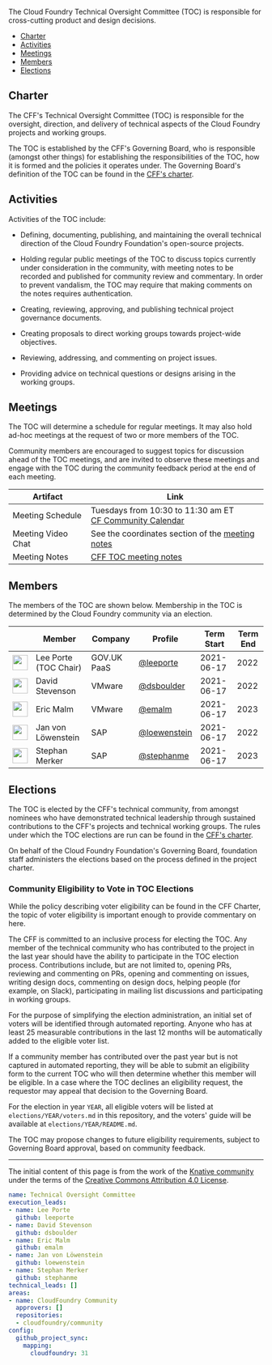 The Cloud Foundry Technical Oversight Committee (TOC) is responsible for cross-cutting
product and design decisions.

- [Charter](#charter)
- [Activities](#activities)
- [Meetings](#meetings)
- [Members](#members)
- [Elections](#elections)

## Charter

The CFF's Technical Oversight Committee (TOC) is responsible for the oversight, 
direction, and delivery of technical aspects of the Cloud Foundry projects and 
working groups.

The TOC is established by the CFF's Governing Board, who is responsible (amongst
other things) for establishing the responsibilities of the TOC, how it is formed 
and the policies it operates under. The Governing Board's definition of the TOC can 
be found in the [CFF's charter](../governing-board/charter.md).

## Activities

Activities of the TOC include:

- Defining, documenting, publishing, and maintaining the overall technical
  direction of the Cloud Foundry Foundation's open-source projects.

- Holding regular public meetings of the TOC to discuss topics currently under
  consideration in the community, with meeting notes to be recorded and
  published for community review and commentary. In order to prevent
  vandalism, the TOC may require that making comments on the notes requires
  authentication.

- Creating, reviewing, approving, and publishing technical project governance
  documents.

- Creating proposals to direct working groups towards project-wide objectives.

- Reviewing, addressing, and commenting on project issues.

- Providing advice on technical questions or designs arising in the working
  groups.

## Meetings

The TOC will determine a schedule for regular meetings. It may also hold ad-hoc
meetings at the request of two or more members of the TOC.

Community members are encouraged to suggest topics for discussion ahead of the
TOC meetings, and are invited to observe these meetings and engage with the TOC
during the community feedback period at the end of each meeting.

| Artifact                   | Link                                                                                                                                                     |
| -------------------------- | -------------------------------------------------------------------------------------------------------------------------------------------------------- |
| Meeting Schedule | Tuesdays from 10:30 to 11:30 am ET <br>[CF Community Calendar](https://www.cloudfoundry.org/community-calendar/)                                                                                                                     |
| Meeting Video Chat       | See the coordinates section of the [meeting notes](https://docs.google.com/document/d/1ng8rAcnrCbTm5RVNAKZ_ptqXiwcBIPgC8rbYp6A8lUo/edit#heading=h.dlm4q8auhcx4)                                                                                                                     |
| Meeting Notes              | [CFF TOC meeting notes](https://docs.google.com/document/d/1ng8rAcnrCbTm5RVNAKZ_ptqXiwcBIPgC8rbYp6A8lUo/edit)                                                                                                                                                |

## Members

The members of the TOC are shown below. Membership in the TOC is determined by
the Cloud Foundry community via an election.

| &nbsp;                                                      | Member                | Company     | Profile                                        | Term Start | Term End |
| ----------------------------------------------------------- | --------------------- | ----------- | ---------------------------------------------- | ---------- | --------
| <img width="30px" src="https://github.com/leeporte.png">    | Lee Porte (TOC Chair) | GOV.UK PaaS | [@leeporte](https://github.com/leeporte)       | 2021-06-17 | 2022     |
| <img width="30px" src="https://github.com/dsboulder.png">   | David Stevenson       | VMware      | [@dsboulder](https://github.com/dsboulder)     | 2021-06-17 | 2022     |
| <img width="30px" src="https://github.com/emalm.png">       | Eric Malm             | VMware      | [@emalm](https://github.com/emalm)             | 2021-06-17 | 2023     |
| <img width="30px" src="https://github.com/loewenstein.png"> | Jan von Löwenstein    | SAP         | [@loewenstein](https://github.com/loewenstein) | 2021-06-17 | 2022     |
| <img width="30px" src="https://github.com/stephanme.png">   | Stephan Merker        | SAP         | [@stephanme](https://github.com/stephanme)     | 2021-06-17 | 2023     |


## Elections

The TOC is elected by the CFF's technical community, from amongst nominees who
have demonstrated technical leadership through sustained contributions to the CFF's
projects and technical working groups. The rules under which the TOC elections are run
can be found in the [CFF's charter](../governing-board/charter.md).

On behalf of the Cloud Foundry Foundation's Governing Board, foundation staff administers 
the elections based on the process defined in the project charter.

### Community Eligibility to Vote in TOC Elections

While the policy describing voter eligibility can be found in the CFF Charter, the topic
of voter eligibility is important enough to provide commentary on here.

The CFF is committed to an inclusive process for electing the TOC. Any member of the
technical community who has contributed to the project in the last year should 
have the ability to participate in the TOC election process. Contributions include, 
but are not limited to, opening PRs, reviewing and commenting on PRs, opening and 
commenting on issues, writing design docs, commenting on design docs, helping people 
(for example, on Slack), participating in mailing list discussions and participating in 
working groups. 

For the purpose of simplifying the election administration, an initial set of voters 
will be identified through automated reporting. Anyone who has at least 25 measurable
contributions in the last 12 months will be automatically added to the eligible voter 
list.

If a community member has contributed over the past year but is not captured in automated
reporting, they will be able to submit an eligibility form to the current TOC who will 
then determine whether this member will be eligible. In a case where the 
TOC declines an eligibility request, the requestor may appeal that decision
to the Governing Board.

For the election in year `YEAR`, all eligible voters will be listed at
`elections/YEAR/voters.md` in this repository, and the voters' guide will be
available at `elections/YEAR/README.md`.

The TOC may propose changes to future eligibility requirements, subject to Governing Board
approval, based on community feedback.

---

The initial content of this page is from the work of the [Knative community](https://github.com/knative/community)
under the terms of the [Creative Commons Attribution 4.0 License](https://creativecommons.org/licenses/by/4.0/).

```yaml
name: Technical Oversight Committee
execution_leads:
- name: Lee Porte
  github: leeporte
- name: David Stevenson
  github: dsboulder
- name: Eric Malm
  github: emalm
- name: Jan von Löwenstein
  github: loewenstein
- name: Stephan Merker
  github: stephanme
technical_leads: []
areas:
- name: CloudFoundry Community
  approvers: []
  repositories:
  - cloudfoundry/community
config:
  github_project_sync:
    mapping:
      cloudfoundry: 31
```